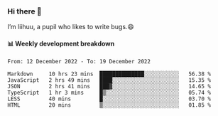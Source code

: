 ### Hi there 👋
I’m liihuu, a pupil who likes to write bugs.😄


#### 📊 Weekly development breakdown
<!--START_SECTION:waka-->

```text
From: 12 December 2022 - To: 19 December 2022

Markdown     10 hrs 23 mins  ██████████████░░░░░░░░░░░   56.38 %
JavaScript   2 hrs 49 mins   ████░░░░░░░░░░░░░░░░░░░░░   15.35 %
JSON         2 hrs 41 mins   ███▓░░░░░░░░░░░░░░░░░░░░░   14.65 %
TypeScript   1 hr 3 mins     █▒░░░░░░░░░░░░░░░░░░░░░░░   05.74 %
LESS         40 mins         █░░░░░░░░░░░░░░░░░░░░░░░░   03.70 %
HTML         20 mins         ▒░░░░░░░░░░░░░░░░░░░░░░░░   01.85 %
```

<!--END_SECTION:waka-->

<!--
**liihuu/liihuu** is a ✨ _special_ ✨ repository because its `README.md` (this file) appears on your GitHub profile.

Here are some ideas to get you started:

- 🔭 I’m currently working on ...
- 🌱 I’m currently learning ...
- 👯 I’m looking to collaborate on ...
- 🤔 I’m looking for help with ...
- 💬 Ask me about ...
- 📫 How to reach me: ...
- 😄 Pronouns: ...
- ⚡ Fun fact: ...
-->
